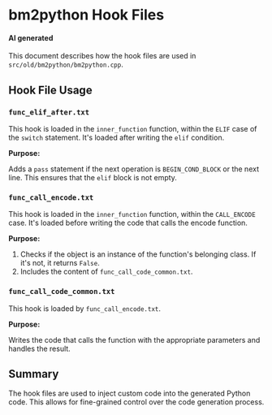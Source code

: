 # bm2python Hook Files

#### AI generated

This document describes how the hook files are used in `src/old/bm2python/bm2python.cpp`.

## Hook File Usage

### `func_elif_after.txt`

This hook is loaded in the `inner_function` function, within the `ELIF` case of the `switch` statement. It's loaded after writing the `elif` condition.

**Purpose:**

Adds a `pass` statement if the next operation is `BEGIN_COND_BLOCK` or the next line. This ensures that the `elif` block is not empty.

### `func_call_encode.txt`

This hook is loaded in the `inner_function` function, within the `CALL_ENCODE` case. It's loaded before writing the code that calls the encode function.

**Purpose:**

1.  Checks if the object is an instance of the function's belonging class. If it's not, it returns `False`.
2.  Includes the content of `func_call_code_common.txt`.

### `func_call_code_common.txt`

This hook is loaded by `func_call_encode.txt`.

**Purpose:**

Writes the code that calls the function with the appropriate parameters and handles the result.

## Summary

The hook files are used to inject custom code into the generated Python code. This allows for fine-grained control over the code generation process.
